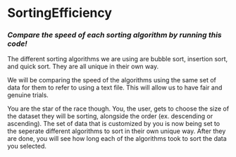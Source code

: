 # SortingEfficiency
### *Compare the speed of each sorting algorithm by running this code!*

The different sorting algorithms we are using are bubble sort, insertion sort, and quick sort. They are all unique in their own way. 

We will be comparing the speed of the algorithms using the same set of data for them to refer to using a text file. This will allow us to have fair and genuine trials. 

You are the star of the race though. You, the user, gets to choose the size of the dataset they will be sorting, alongside the order (ex. descending or ascending). The set of data that is customized by you is now being set to the seperate different algorithms to sort in their own unique way. After they are done, you will see how long each of the algorithms took to sort the data you selected. 

